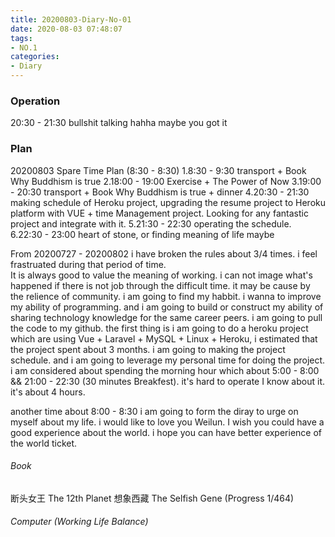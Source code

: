 ```yaml
---
title: 20200803-Diary-No-01
date: 2020-08-03 07:48:07
tags:
- NO.1
categories:
- Diary
---
```


### Operation

20:30 - 21:30 bullshit talking hahha maybe you got it


### Plan 

20200803 Spare Time Plan (8:30 - 8:30)
1.8:30 - 9:30 transport + Book Why Buddhism is true 
2.18:00 - 19:00 Exercise + The Power of Now 
3.19:00 - 20:30 transport + Book Why Buddhism is true + dinner
4.20:30 - 21:30 making schedule of Heroku project, upgrading the resume project to Heroku platform with VUE + time Management project. Looking for any fantastic project and integrate with it. 
5.21:30 - 22:30 operating the schedule.  
6.22:30 - 23:00 heart of stone, or finding meaning of life maybe


From 20200727 - 20200802 i have broken the rules about 3/4 times. i feel frastruated during that period of time.  
It is always good to value the meaning of working. i can not image what's happened if there is not job through the difficult time. it may be cause by the relience of community.
i am going to find my habbit. i wanna to improve my ability of programming. and i am going to build or construct my ability of sharing technology knowledge for the same career peers. i am going to pull the code to my github. the first thing is i am going to do a heroku project which are using Vue + Laravel + MySQL  + Linux + Heroku, i estimated that the project spent about 3 months. i am going to making the project schedule.
and i am going to leverage my personal time for doing the project. i am considered about spending the morning hour which about 5:00 - 8:00 && 21:00 - 22:30  (30 minutes Breakfest). it's hard to operate I know about it. it's about 4 hours. 

another time about 8:00 - 8:30 i am going to form the diray to urge on myself about my life. i would like to love you Weilun. I wish you could have a good experience about the world. i hope you can have better experience of the world ticket. 



###### Book	
断头女王
The 12th Planet
想象西藏
The Selfish Gene (Progress 1/464)

###### Computer (Working Life Balance)  